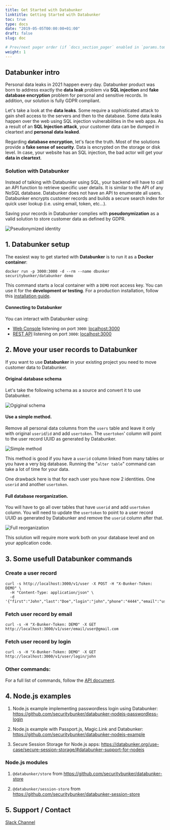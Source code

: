 ```yaml
---
title: Get Started with Databunker
linktitle: Getting Started with Databunker
toc: true
type: docs
date: "2019-05-05T00:00:00+01:00"
draft: false
slug: doc

# Prev/next pager order (if `docs_section_pager` enabled in `params.toml`)
weight: 1
---
```

## Databunker intro

Personal data leaks in 2021 happen every day. Databunker product was born to address exactly the **data leak** problem via **SQL injection** and **fake database encryption** problem for personal and sensitive records. In addition, our solution is fully GDPR compliant.

Let's take a look at the **data leaks**. Some require a sophisticated attack to gain shell access to the servers and then to the database. Some data leaks happen over the web using SQL injection vulnerabilities in the web apps.
As a result of an **SQL Injection attack**, your customer data can be dumped in cleartext and **personal data leaked**.

Regarding **database encryption**, let's face the truth. Most of the solutions provide a **fake sense of security**. Data is encrypted on the storage or disk level.
In case, your website has an SQL injection, the bad actor will get your **data in cleartext**.

### Solution with Databunker

Instead of talking with Databunker using SQL, your backend will have to call an API function to retrieve specific user details. It is similar to the API of any NoSQL database.
Databunker does not have an API to enumerate all users. Databunker encrypts customer records and builds a secure search index for quick user lookup (i.e. using email, token, etc...).

Saving your records in Databunker complies with **pseudonymization** as a valid solution to store customer data as defined by GDPR.

![Pseudonymized identity](/img/pseudonymized-identity.png)


## 1. Databunker setup
The easiest way to get started with **Databunker** is to run it as a **Docker container**:

```
docker run -p 3000:3000 -d --rm --name dbunker securitybunker/databunker demo
```

This command starts a local container with a `DEMO` root access key. You can use it for the **development or testing**. For a production installation, follow this [installation guide](https://databunker.org/doc/install/).

#### Connecting to Databunker

You can interact with Databunker using:

- [Web Console](https://demo.databunker.org/) listening on port `3000`: [localhost:3000](http://localhost:3000)
- [REST API](https://documenter.getpostman.com/view/11310294/Szmcbz32) listening on port `3000`: [localhost:3000](http://localhost:3000)


## 2. Move your user records to Databunker

If you want to use **Databunker** in your existing project you need to move customer data to Databunker.

#### Original database schema

Let's take the following schema as a source and convert it to use Databunker.

![Ogiginal schema](/img/db-original.png)


#### Use a simple method.
Remove all personal data columns from the ``users`` table and leave it only with original ``userid``/``id`` and add ``usertoken``. The ``usertoken``' column will point to the user record UUID as generated by Databunker.

![Simple method](/img/db-simple.png)

This method is good if you have a ``userid`` column linked from many tables or you have a very big database. Running the "``alter table``" command can take a lot of time for your data.

One drawback here is that for each user you have now 2 identities. One ``userid`` and another ``usertoken``.

#### Full database reorganization.
You will have to go all over tables that have ``userid`` and add ``usertoken`` column. You will need to update the ``usertoken`` to point to a user record UUID as generated by Databunker and remove the ``userid`` column after that.

![Full reorganization](/img/db-complex.png)

This solution will require more work both on your database level and on your application code.


## 3. Some usefull Databunker commands

### Create a user record

```
curl -s http://localhost:3000/v1/user -X POST -H "X-Bunker-Token: DEMO" \
  -H "Content-Type: application/json" \
  -d '{"first":"John","last":"Doe","login":"john","phone":"4444","email":"user@gmail.com"}'
```

### Fetch user record by email

```
curl -s -H "X-Bunker-Token: DEMO" -X GET http://localhost:3000/v1/user/email/user@gmail.com
```

### Fetch user record by login

```
curl -s -H "X-Bunker-Token: DEMO" -X GET http://localhost:3000/v1/user/login/john
```

### Other commands:

For a full list of commands, follow the [API document](https://documenter.getpostman.com/view/11310294/Szmcbz32).

## 4. Node.js examples
1. Node.js example implementing passwordless login using Databunker:
https://github.com/securitybunker/databunker-nodejs-passwordless-login

2. Node.js example with Passport.js, Magic.Link and Databunker:
https://github.com/securitybunker/databunker-nodejs-example

3. Secure Session Storage for Node.js apps:
https://databunker.org/use-case/secure-session-storage/#databunker-support-for-nodejs

### Node.js modules

1. `@databunker/store` from https://github.com/securitybunker/databunker-store

2. `@databunker/session-store` from https://github.com/securitybunker/databunker-session-store

## 5. Support / Contact

[Slack Channel](https://join.slack.com/t/databunker/shared_invite/zt-b6ukxzw3-JCxv8NJDESL40haM45RNIA)
